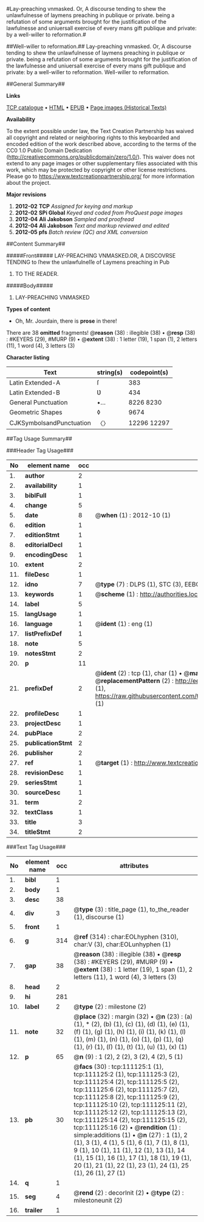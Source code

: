 #Lay-preaching vnmasked. Or, A discourse tending to shew the unlawfulnesse of laymens preaching in publique or private. being a refutation of some arguments brought for the justification of the lawfulnesse and uniuersall exercise of every mans gift publique and private: by a well-willer to reformation.#

##Well-willer to reformation.##
Lay-preaching vnmasked. Or, A discourse tending to shew the unlawfulnesse of laymens preaching in publique or private. being a refutation of some arguments brought for the justification of the lawfulnesse and uniuersall exercise of every mans gift publique and private: by a well-willer to reformation.
Well-willer to reformation.

##General Summary##

**Links**

[TCP catalogue](http://www.ota.ox.ac.uk/tcp/)  • 
[HTML](http://tei.it.ox.ac.uk/tcp/Texts-HTML/free/A88/A88844.html)  • 
[EPUB](http://tei.it.ox.ac.uk/tcp/Texts-EPUB/free/A88/A88844.epub) • 
[Page images (Historical Texts)](https://historicaltexts.jisc.ac.uk/eebo-99859064e)

**Availability**

To the extent possible under law, the Text Creation Partnership has waived all copyright and related or neighboring rights to this keyboarded and encoded edition of the work described above, according to the terms of the CC0 1.0 Public Domain Dedication (http://creativecommons.org/publicdomain/zero/1.0/). This waiver does not extend to any page images or other supplementary files associated with this work, which may be protected by copyright or other license restrictions. Please go to https://www.textcreationpartnership.org/ for more information about the project.

**Major revisions**

1. __2012-02__ __TCP__ *Assigned for keying and markup*
1. __2012-02__ __SPi Global__ *Keyed and coded from ProQuest page images*
1. __2012-04__ __Ali Jakobson__ *Sampled and proofread*
1. __2012-04__ __Ali Jakobson__ *Text and markup reviewed and edited*
1. __2012-05__ __pfs__ *Batch review (QC) and XML conversion*

##Content Summary##

#####Front#####
LAY-PREACHING VNMASKED.OR, A DISCOVRSE TENDING to ſhew the unlawfulneſſe of Laymens preaching in Pub
1. TO THE READER.

#####Body#####

1. LAY-PREACHING VNMASKED

**Types of content**

  * Oh, Mr. Jourdain, there is **prose** in there!

There are 38 **omitted** fragments! 
 @__reason__ (38) : illegible (38)  •  @__resp__ (38) : #KEYERS (29), #MURP (9)  •  @__extent__ (38) : 1 letter (19), 1 span (1), 2 letters (11), 1 word (4), 3 letters (3)

**Character listing**


|Text|string(s)|codepoint(s)|
|---|---|---|
|Latin Extended-A|ſ|383|
|Latin Extended-B|Ʋ|434|
|General Punctuation|•…|8226 8230|
|Geometric Shapes|◊|9674|
|CJKSymbolsandPunctuation|〈〉|12296 12297|

##Tag Usage Summary##

###Header Tag Usage###

|No|element name|occ|attributes|
|---|---|---|---|
|1.|__author__|2||
|2.|__availability__|1||
|3.|__biblFull__|1||
|4.|__change__|5||
|5.|__date__|8| @__when__ (1) : 2012-10 (1)|
|6.|__edition__|1||
|7.|__editionStmt__|1||
|8.|__editorialDecl__|1||
|9.|__encodingDesc__|1||
|10.|__extent__|2||
|11.|__fileDesc__|1||
|12.|__idno__|7| @__type__ (7) : DLPS (1), STC (3), EEBO-CITATION (1), PROQUEST (1), VID (1)|
|13.|__keywords__|1| @__scheme__ (1) : http://authorities.loc.gov/ (1)|
|14.|__label__|5||
|15.|__langUsage__|1||
|16.|__language__|1| @__ident__ (1) : eng (1)|
|17.|__listPrefixDef__|1||
|18.|__note__|5||
|19.|__notesStmt__|2||
|20.|__p__|11||
|21.|__prefixDef__|2| @__ident__ (2) : tcp (1), char (1)  •  @__matchPattern__ (2) : ([0-9\-]+):([0-9IVX]+) (1), (.+) (1)  •  @__replacementPattern__ (2) : http://eebo.chadwyck.com/downloadtiff?vid=$1&page=$2 (1), https://raw.githubusercontent.com/textcreationpartnership/Texts/master/tcpchars.xml#$1 (1)|
|22.|__profileDesc__|1||
|23.|__projectDesc__|1||
|24.|__pubPlace__|2||
|25.|__publicationStmt__|2||
|26.|__publisher__|2||
|27.|__ref__|1| @__target__ (1) : http://www.textcreationpartnership.org/docs/. (1)|
|28.|__revisionDesc__|1||
|29.|__seriesStmt__|1||
|30.|__sourceDesc__|1||
|31.|__term__|2||
|32.|__textClass__|1||
|33.|__title__|3||
|34.|__titleStmt__|2||


###Text Tag Usage###

|No|element name|occ|attributes|
|---|---|---|---|
|1.|__bibl__|1||
|2.|__body__|1||
|3.|__desc__|38||
|4.|__div__|3| @__type__ (3) : title_page (1), to_the_reader (1), discourse (1)|
|5.|__front__|1||
|6.|__g__|314| @__ref__ (314) : char:EOLhyphen (310), char:V (3), char:EOLunhyphen (1)|
|7.|__gap__|38| @__reason__ (38) : illegible (38)  •  @__resp__ (38) : #KEYERS (29), #MURP (9)  •  @__extent__ (38) : 1 letter (19), 1 span (1), 2 letters (11), 1 word (4), 3 letters (3)|
|8.|__head__|2||
|9.|__hi__|281||
|10.|__label__|2| @__type__ (2) : milestone (2)|
|11.|__note__|32| @__place__ (32) : margin (32)  •  @__n__ (23) : (a) (1), * (2), (b) (1), (c) (1), (d) (1), (e) (1), (f) (1), (g) (1), (h) (1), (i) (1), (k) (1), (l) (1), (m) (1), (n) (1), (o) (1), (p) (1), (q) (1), (r) (1), (ſ) (1), (t) (1), (u) (1), (x) (1)|
|12.|__p__|65| @__n__ (9) : 1 (2), 2 (2), 3 (2), 4 (2), 5 (1)|
|13.|__pb__|30| @__facs__ (30) : tcp:111125:1 (1), tcp:111125:2 (1), tcp:111125:3 (2), tcp:111125:4 (2), tcp:111125:5 (2), tcp:111125:6 (2), tcp:111125:7 (2), tcp:111125:8 (2), tcp:111125:9 (2), tcp:111125:10 (2), tcp:111125:11 (2), tcp:111125:12 (2), tcp:111125:13 (2), tcp:111125:14 (2), tcp:111125:15 (2), tcp:111125:16 (2)  •  @__rendition__ (1) : simple:additions (1)  •  @__n__ (27) : 1 (1), 2 (1), 3 (1), 4 (1), 5 (1), 6 (1), 7 (1), 8 (1), 9 (1), 10 (1), 11 (1), 12 (1), 13 (1), 14 (1), 15 (1), 16 (1), 17 (1), 18 (1), 19 (1), 20 (1), 21 (1), 22 (1), 23 (1), 24 (1), 25 (1), 26 (1), 27 (1)|
|14.|__q__|1||
|15.|__seg__|4| @__rend__ (2) : decorInit (2)  •  @__type__ (2) : milestoneunit (2)|
|16.|__trailer__|1||
